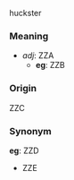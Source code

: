 huckster
### Meaning
+ _adj_: ZZA
    + __eg__: ZZB

### Origin

ZZC

### Synonym

__eg__: ZZD

+ ZZE


